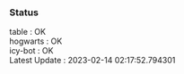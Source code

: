 ### Status


table : OK  
hogwarts : OK  
icy-bot : OK  
Latest Update : 2023-02-14 02:17:52.794301
